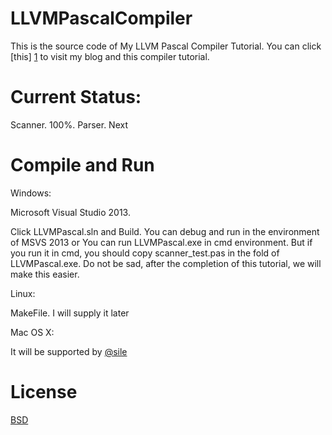 LLVMPascalCompiler
==================

This is the source code of My LLVM Pascal Compiler Tutorial. You can click [this] [1] to visit my blog and this compiler tutorial.

Current Status:
==================
Scanner.  100%. 
Parser.    Next


Compile and Run
==================

Windows:

Microsoft Visual Studio 2013.

Click LLVMPascal.sln and Build. You can debug and run in the environment of MSVS 2013 or You can run LLVMPascal.exe in cmd environment. But if you run it in cmd, you should copy scanner_test.pas in the fold of LLVMPascal.exe. Do not be sad, after the completion of this tutorial, we will make this easier.

Linux:

MakeFile. I will supply it later


Mac OS X:

It will be supported by [@sile][2]

License
=================

[BSD][3]

[1]:http://frozengene.github.io/
[2]:https://github.com/iamsile
[3]:http://opensource.org/licenses/BSD-2-Clause
